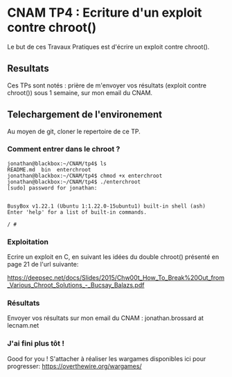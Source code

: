 
# CNAM TP4 : Ecriture d'un exploit contre chroot()

Le but de ces Travaux Pratiques est d'écrire un exploit contre chroot().

## Resultats

Ces TPs sont notés : prière de m'envoyer vos résultats (exploit contre chroot()) sous 1 semaine, sur mon email du CNAM.

## Telechargement de l'environement

Au moyen de git, cloner le repertoire de ce TP.

### Comment entrer dans le chroot ?

	jonathan@blackbox:~/CNAM/tp4$ ls
	README.md  bin  enterchroot
	jonathan@blackbox:~/CNAM/tp4$ chmod +x enterchroot 
	jonathan@blackbox:~/CNAM/tp4$ ./enterchroot 
	[sudo] password for jonathan: 


	BusyBox v1.22.1 (Ubuntu 1:1.22.0-15ubuntu1) built-in shell (ash)
	Enter 'help' for a list of built-in commands.

	/ # 

### Exploitation

Ecrire un exploit en C, en suivant les idées du double chroot() présenté en page 21 de l'url suivante:

https://deepsec.net/docs/Slides/2015/Chw00t_How_To_Break%20Out_from_Various_Chroot_Solutions_-_Bucsay_Balazs.pdf

### Résultats

Envoyer vos résultats sur mon email du CNAM : jonathan.brossard at lecnam.net


### J'ai fini plus tôt !

Good for you ! S'attacher à réaliser les wargames disponibles ici pour progresser: https://overthewire.org/wargames/



